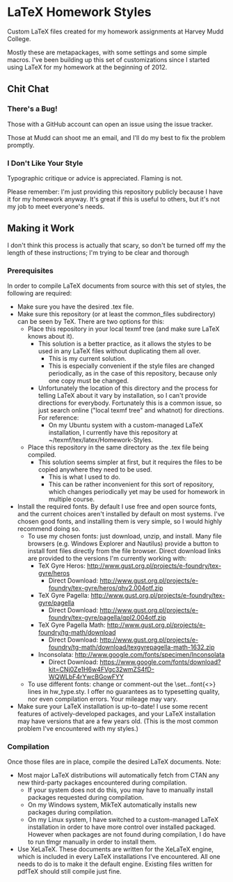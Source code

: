 # LaTeX Homework Styles

Custom LaTeX files created for my homework assignments at Harvey Mudd College.

Mostly these are metapackages, with some settings and some simple macros. I've been building up this set of customizations since I started using LaTeX for my homework at the beginning of 2012.

## Chit Chat

### There's a Bug!

Those with a GitHub account can open an issue using the issue tracker.

Those at Mudd can shoot me an email, and I'll do my best to fix the problem promptly.

### I Don't Like Your Style

Typographic critique or advice is appreciated. Flaming is not.

Please remember: I'm just providing this repository publicly because I have it for my homework anyway. It's great if this is useful to others, but it's not my job to meet everyone's needs.

## Making it Work

I don't think this process is actually that scary, so don't be turned off my the length of these instructions; I'm trying to be clear and thorough

### Prerequisites

In order to compile LaTeX documents from source with this set of styles, the following are required:
* Make sure you have the desired .tex file.
* Make sure this repository (or at least the common_files subdirectory) can be seen by TeX. There are two options for this:
  * Place this repository in your local texmf tree (and make sure LaTeX knows about it).
    * This solution is a better practice, as it allows the styles to be used in any LaTeX files without duplicating them all over.
      * This is my current solution.
      * This is especially convenient if the style files are changed periodically, as in the case of this repository, because only one copy must be changed.
    * Unfortunately the location of this directory and the process for telling LaTeX about it vary by installation, so I can't provide directions for everybody. Fortunately this is a common issue, so just search online ("local texmf tree" and whatnot) for directions. For reference:
      * On my Ubuntu system with a custom-managed LaTeX installation, I currently have this repository at ~/texmf/tex/latex/Homework-Styles.
  * Place this repository in the same directory as the .tex file being compiled. 
    * This solution seems simpler at first, but it requires the files to be copied anywhere they need to be used.
      * This is what I used to do.
      * This can be rather inconvenient for this sort of repository, which changes periodically yet may be used for homework in multiple course.
* Install the required fonts. By default I use free and open source fonts, and the current choices aren't installed by default on most systems. I've chosen good fonts, and installing them is very simple, so I would highly recommend doing so.
  * To use my chosen fonts: just download, unzip, and install. Many file browsers (e.g. Windows Explorer and Nautilus) provide a button to install font files directly from the file browser. Direct download links are provided to the versions I'm currently working with:
    * TeX Gyre Heros: http://www.gust.org.pl/projects/e-foundry/tex-gyre/heros
      * Direct Download: http://www.gust.org.pl/projects/e-foundry/tex-gyre/heros/qhv2.004otf.zip
    * TeX Gyre Pagella: http://www.gust.org.pl/projects/e-foundry/tex-gyre/pagella
      * Direct Download: http://www.gust.org.pl/projects/e-foundry/tex-gyre/pagella/qpl2.004otf.zip
    * TeX Gyre Pagella Math: http://www.gust.org.pl/projects/e-foundry/tg-math/download
      * Direct Download: http://www.gust.org.pl/projects/e-foundry/tg-math/download/texgyrepagella-math-1632.zip
    * Inconsolata: http://www.google.com/fonts/specimen/Inconsolata
      * Direct Download: https://www.google.com/fonts/download?kit=CNj0Ze1H6w4FVgc32wmZS4fD-WQWLbF4rYwcBGowFYY
  * To use different fonts: change or comment-out the \set...font{<>} lines in hw_type.sty. I offer no guarantees as to typesetting quality, nor even compilation errors. Your mileage may vary.
* Make sure your LaTeX installation is up-to-date! I use some recent features of actively-developed packages, and your LaTeX installation may have versions that are a few years old. (This is the most common problem I've encountered with my styles.)

### Compilation

Once those files are in place, compile the desired LaTeX documents. Note:

* Most major LaTeX distributions will automatically fetch from CTAN any new third-party packages encountered during compilation.
  * If your system does not do this, you may have to manually install packages requested during compilation.
  * On my Windows system, MikTeX automatically installs new packages during compilation.
  * On my Linux system, I have switched to a custom-managed LaTeX installation in order to have more control over installed packaged. However when packages are not found during compilation, I do have to run tlmgr manually in order to install them.
* Use XeLaTeX. These documents are written for the XeLaTeX engine, which is included in every LaTeX installations I've encountered. All one needs to do is to make it the default engine. Existing files written for pdfTeX should still compile just fine.
